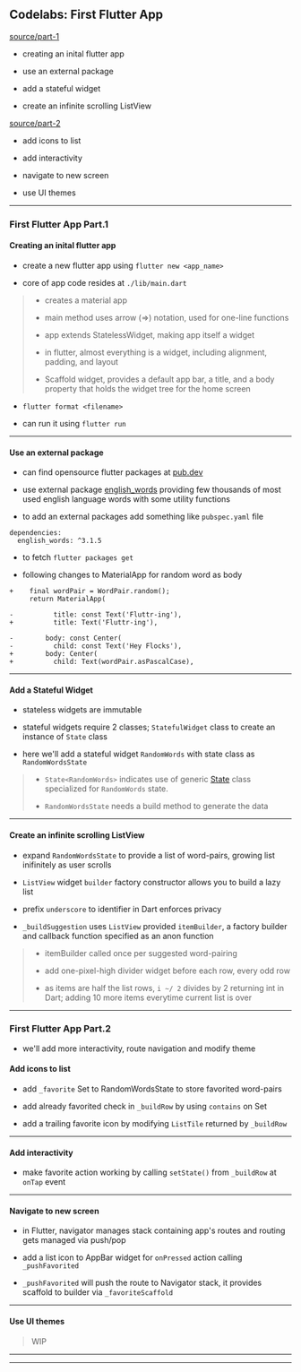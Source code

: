 
## Codelabs: First Flutter App

[source/part-1](https://codelabs.developers.google.com/codelabs/first-flutter-app-pt1/#1)

* creating an inital flutter app

* use an external package

* add a stateful widget

* create an infinite scrolling ListView

[source/part-2](https://codelabs.developers.google.com/codelabs/first-flutter-app-pt2/#0)

* add icons to list

* add interactivity

* navigate to new screen

* use UI themes

---

### First Flutter App Part.1

#### Creating an inital flutter app

* create a new flutter app using `flutter new <app_name>`

* core of app code resides at `./lib/main.dart`

> * creates a material app
>
> * main method uses arrow (=>) notation, used for one-line functions
>
> * app extends StatelessWidget, making app itself a widget
>
> * in flutter, almost everything is a widget, including alignment, padding, and layout
>
> * Scaffold widget, provides a default app bar, a title, and a body property that holds the widget tree for the home screen

* `flutter format <filename>`

* can run it using `flutter run`

---

#### Use an external package

* can find opensource flutter packages at [pub.dev](https://pub.dev/flutter)

* use external package [english_words](https://pub.dartlang.org/packages/english_words) providing few thousands of most used english language words with some utility functions

* to add an external packages add something like `pubspec.yaml` file

```
dependencies:
  english_words: ^3.1.5
```

* to fetch `flutter packages get`

* following changes to MaterialApp for random word as body

```
+    final wordPair = WordPair.random();
     return MaterialApp(

-          title: const Text('Fluttr-ing'),
+          title: Text('Fluttr-ing'),

-        body: const Center(
-          child: const Text('Hey Flocks'),
+        body: Center(
+          child: Text(wordPair.asPascalCase),
```

---

#### Add a Stateful Widget

* stateless widgets are immutable

* stateful widgets require 2 classes; `StatefulWidget` class to create an instance of `State` class

* here we'll add a stateful widget `RandomWords` with state class as `RandomWordsState`

> * `State<RandomWords>` indicates use of generic [State](https://docs.flutter.io/flutter/widgets/State-class.html) class specialized for `RandomWords` state.
>
> * `RandomWordsState` needs a build method to generate the data

---

#### Create an infinite scrolling ListView

* expand `RandomWordsState` to provide a list of word-pairs, growing list inifinitely as user scrolls

* `ListView` widget `builder` factory constructor allows you to build a lazy list

* prefix `underscore` to identifier in Dart enforces privacy

* `_buildSuggestion` uses `ListView` provided `itemBuilder`, a factory builder and callback function specified as an anon function

> * itemBuilder called once per suggested word-pairing
>
> * add one-pixel-high divider widget before each row, every odd row
>
> * as items are half the list rows, `i ~/ 2` divides by 2 returning int in Dart; adding 10 more items everytime current list is over

---

### First Flutter App Part.2

* we'll add more interactivity, route navigation and modify theme

#### Add icons to list

* add `_favorite` Set to RandomWordsState to store favorited word-pairs

* add already favorited check in `_buildRow` by using `contains` on Set

* add a trailing favorite icon by modifying `ListTile` returned by `_buildRow`

---

#### Add interactivity

* make favorite action working by calling `setState()` from `_buildRow` at `onTap` event

---

#### Navigate to new screen

* in Flutter, navigator manages stack containing app's routes and routing gets managed via push/pop

* add a list icon to AppBar widget for `onPressed` action calling `_pushFavorited`

* `_pushFavorited` will push the route to Navigator stack, it provides scaffold to builder via `_favoriteScaffold`

---

#### Use UI themes

> WIP

---
---

